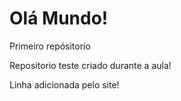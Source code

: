 # Olá Mundo!
 Primeiro repósitorio

Repositorio teste criado durante a aula!

Linha adicionada pelo site!

